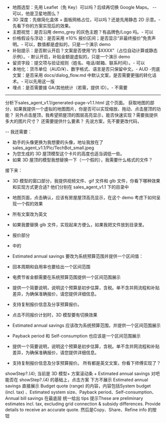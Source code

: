 - 地图选型：先用 Leaflet（免 Key）可以吗？后续再切换 Google Maps。 -- 可以，他是卫星地图么？
- 3D 深度：先做简化盒体 + 面板网格占位，可以吗？还是先用静态 2D 示意。- 先看下你的方案实现后的效果。
- 主题视觉：是否沿用 demo_grey 的灰色主题？有品牌色/Logo 吗。- 可以
- 价格假设与浮动：是否采用 ±10% 报价区间；是否显示“非最终报价”免责声明。- 可以，数值都是虚拟的，只是一个演示 demo
- 补贴提示：是否默认开启？文案是否使用“约 $XXXX”（占位自动计算或静态示例）。- 默认开启，补贴金额是虚拟的，只是一个演示 demo
- 留资字段：提交项与验证规则（姓名、电话/邮箱、联系时间）。- 可以
- 本地化：货币单位（AUD/¥）、数字格式、语言是否只保留中文。- AUD
-兜底文案：是否采用 docs/dialog_flow.md 中默认文案，是否需要更强的转化话术。- 可以先用这一版
- 埋点：是否需要接 GA/其他统计（若需，提供 ID）。- 不需要

----
分析下sales_agent_v1.1/generated-page-v1.1.html 这个页面。
获取地图的部分，如果我提供一个虚拟的地图图片，你是否可以实现缩放、拖动、点击屋顶的功能？
另外点击屋顶，我希望把屋顶的图层高亮显示，能否快速实现？需要我提供多大的图片尺寸？
还需要提供什么要素？
先说方案，先不要更改代码，

--
我还需要：
- 助手的头像更换为我想要的头像，地址我放在了 sales_agent_v1.1/Pic/TechBot_small.jpeg
- 为您生成的 3D 屋顶模型这个卡片的高度也适当调低一些。
- 如果 3D 屋顶的模型我想替换一下（一个假的），我需要什么格式的文件？

接下来：
- 3D 模型的窗口部分，我提供视频文件、gif 文件和 glb 文件，你看下哪种效果和实现方式更合适? 他们分别在 sales_agent_v1.1 下的目录中
- 地图页面，点击确认，应该有房屋屋顶高亮显示，在这个 demo 考虑下如何呈现一个假的效果


- 所有文案改为英文

- 如果我要替换 glb 文件，实现起来方便么，如果我把文件放到目录里。


- 报价部分
- <!-- Step 5: Plan interaction --> 中的


<!-- Step 6: Value presentation -->
- Estimated annual savings 要改为系统预算范围并提供一个区间值：
- 回本周期和自用率也要给出一个区间范围
- 电费节省金额需要在系统预算范围提供一个区间范围展示
- 提供一个简要说明，说明这个预算是初步估算，含税。单不含并网流程和补贴差异，为确保准确报价，请您提供详细信息。
- 支持复制报价信息及分享预算报价。
- 点击不同报价计划时，3D 模型要有切换效果


- Estimated annual savings 应该改为系统预算范围，并提供一个区间范围展示
- Payback period 和 Self-consumption 也应该是一个区间范围展示
- 提供一个简要说明，说明这个预算是初步估算，含税。单不含并网流程和补贴差异，为确保准确报价，请您提供详细信息。
- 支持复制报价信息及分享预算报价。
所有都是英文文案，你看下师傅实现了？

showStep?.(4); 当前是 3D 模型+ 方案滚动条 + Estimated annual savings 对吧
能否在 showStep?.(4) 的基础上，点击方案 下方不展示 Estimated annual savings 直接展示
Budget quote (range) 的内容，内容包括System budget (incl. tax) 、Estimated system size、Payback period、Self-consumption、Annual bill savings
在最底层 统一给出 tips 提示These are preliminary estimates incl. tax, excluding grid connection & subsidy differences. Provide details to receive an accurate quote.
然后是Copy、Share、Refine info 的按钮












